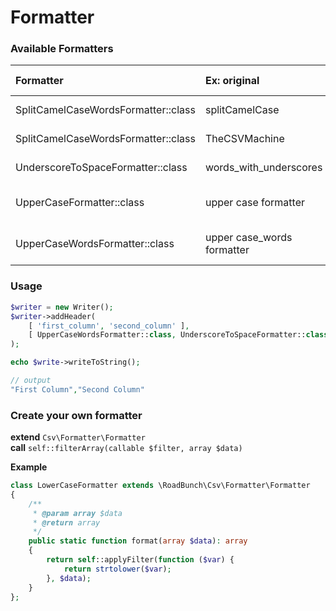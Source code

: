 # Formatter

### Available Formatters
 Formatter | Ex: original | Ex: formatted 
:-----------|:----------|:-------
SplitCamelCaseWordsFormatter::class | splitCamelCase | split Camel Case 
SplitCamelCaseWordsFormatter::class | TheCSVMachine | The CSV Machine
UnderscoreToSpaceFormatter::class | words_with_underscores | words with underscores 
UpperCaseFormatter::class | upper case formatter | UPPER CASE FORMATTER 
UpperCaseWordsFormatter::class | upper case_words formatter | Upper Case_Words Formatter 

### Usage
```php
$writer = new Writer();
$writer->addHeader(
    [ 'first_column', 'second_column' ], 
    [ UpperCaseWordsFormatter::class, UnderscoreToSpaceFormatter::class ]
);

echo $write->writeToString();

// output
"First Column","Second Column"
```

### Create your own formatter  
**extend** `Csv\Formatter\Formatter`  
**call** `self::filterArray(callable $filter, array $data)`

**Example**
```php
class LowerCaseFormatter extends \RoadBunch\Csv\Formatter\Formatter 
{
    /**
     * @param array $data
     * @return array
     */
    public static function format(array $data): array
    {
        return self::applyFilter(function ($var) {
            return strtolower($var);
        }, $data);
    }
};
```
